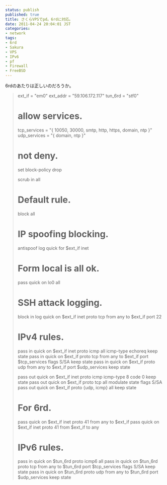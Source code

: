 ```yaml
---
status: publish
published: true
title: さくらVPSでpd。6rdに対応。
date: 2011-04-24 20:04:01 JST
categories:
- network
tags:
- 6rd
- Sakura
- VPS
- IPv6
- pf
- Firewall
- FreeBSD
---
```

6rdのあたりは正しいのだろうか。
<blockquote>ext_if = "em0"
ext_addr = "59.106.172.117"
tun_6rd = "stf0"

# allow services.
tcp_services = "{ 10050, 30000, smtp, http, https, domain, ntp }"
udp_services = "{ domain, ntp }"

# not deny.
set block-policy drop

scrub in all

# Default rule.
block all

# IP spoofing blocking.
antispoof log quick for $ext_if inet

# Form local is all ok.
pass quick on lo0 all

# SSH attack logging.
block in log quick on $ext_if inet proto tcp from any to $ext_if port 22

# IPv4 rules.
pass in quick on $ext_if inet proto icmp all icmp-type echoreq keep state
pass in quick on $ext_if proto tcp from any to $ext_if port $tcp_services flags S/SA keep state
pass in quick on $ext_if proto udp from any to $ext_if port $udp_services keep state

pass out quick on $ext_if inet proto icmp icmp-type 8 code 0 keep state
pass out quick on $ext_if proto tcp all modulate state flags S/SA
pass out quick on $ext_if proto {udp, icmp} all keep state

# For 6rd.
pass quick on $ext_if inet proto 41 from any to $ext_if
pass quick on $ext_if inet proto 41 from $ext_if to any

# IPv6 rules.
pass in quick on $tun_6rd proto icmp6 all
pass in quick on $tun_6rd proto tcp from any to $tun_6rd port $tcp_services flags S/SA keep state
pass in quick on $tun_6rd proto udp from any to $tun_6rd port $udp_services keep state</blockquote>
